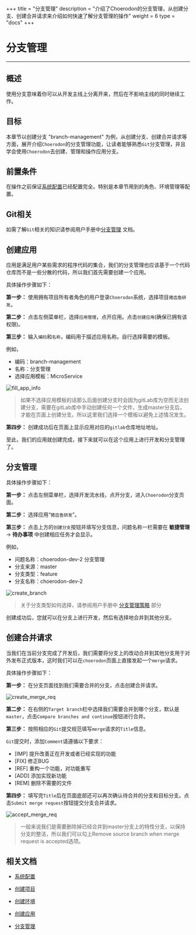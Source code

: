 +++
title = "分支管理"
description = "介绍了Choerodon的分支管理，从创建分支、创建合并请求来介绍如何快速了解分支管理的操作"
weight = 6
type = "docs"
+++

# 分支管理
---

## 概述

使用分支意味着你可以从开发主线上分离开来，然后在不影响主线的同时继续工作。

## 目标

本章节以创建分支 "branch-management" 为例，从创建分支、创建合并请求等方面，展开介绍`Choerodon`的分支管理功能，让读者能够熟悉`Git`分支管理，并且学会使用`Choerodon`去创建、管理和操作应用分支。

## 前置条件

在操作之前保证[系统配置](../../../user-guide/manager-guide/system-configuration)已经配置完全。特别是本章节用到的角色、环境管理等配置。

## Git相关
如需了解`Git`相关的知识请参阅用户手册中[分支管理](../../../user-guide/development-pipeline/branch/) 文档。

## 创建应用

应用是满足用户某些需求的程序代码的集合，我们的分支管理也应该基于一个代码仓库而不是一些分散的代码，所以我们首先需要创建一个应用。

具体操作步骤如下：

**第一步：** 使用拥有项目所有者角色的用户登录`Choerodon`系统，选择项目`猪齿鱼研发`。

**第二步：** 点击左侧菜单栏，选择`应用管理`，点开应用。点击`创建应用`(确保已拥有该权限)。

**第三步：** 输入`编码`和`名称`，编码用于描述应用名称。自行选择需要的模板。

例如，

- 编码：branch-management
- 名称：分支管理
- 选择应用模板：MicroService

![fill_app_info](/docs/quick-start/image/branch/fill_app_info.png)

<blockquote class="note">
    如果不选择应用模板的话那么后面创建分支时会因为gitLab库为空而无法创建分支，需要在gitLab库中手动创建任何一个文件，生成master分支后，才能在页面上创建分支。所以这里我们选择一个模板以避免上述情况发生。
</blockquote>

**第四步：** 创建成功后在页面上显示应用对应的`gitlab`仓库地址地址。

至此，我们的应用就创建完成，接下来就可以在这个应用上进行开发和分支管理了。

## 分支管理

具体操作步骤如下：

**第一步：** 点击左侧菜单栏，选择开发流水线，点开分支，进入`Choerodon`分支页面。

**第二步：** 选择应用“`猪齿鱼研发`”。
 
**第三步：** 点击上方的`创建分支`按钮并填写分支信息，问题名称一栏需要在 **敏捷管理** -> **待办事项** 中创建相应任务才会显示。

例如，

* 问题名称：choerodon-dev-2 分支管理
* 分支来源：master
* 分支类型：feature
* 分支名称：choerodon-dev-2
 
![create_branch](/docs/quick-start/image/branch/create_branch.png)

> 关于分支类型如何选择，请参阅用户手册中 [分支管理策略](../../../user-guide/development-pipeline/branch/) 部分   
 
 创建成功后，您就可以在分支上进行开发，然后有选择地合并到其他分支。

## 创建合并请求

当我们在当前分支完成了开发后，我们需要将分支上的改动合并到其他分支用于对外发布正式版本，这时我们可以在`choerodon`页面上直接发起一个`merge`请求。

具体操作步骤如下：

**第一步：** 在分支页面找到我们需要合并的分支，点击创建合并请求。
 
![create_merge_req](/docs/quick-start/image/branch/create_merge_req.png)
 
**第二步：** 在右侧的`Target branch`栏中选择我们需要合并到哪个分支，默认是`master`，点击`Compare branches and continue`按钮进行合并。

**第三步：** 按照相应的`Git`提交规范填写`merge`请求的`Title`信息。

 `Git`提交时，添加`Comment`请遵循以下要求：
 
 - [IMP] 提升改善正在开发或者已经实现的功能
 - [FIX] 修正BUG
 - [REF] 重构一个功能，对功能重写
 - [ADD] 添加实现新功能
 - [REM] 删除不需要的文件

**第四步：** 填写完`Title`后在页面底部还可以再次确认待合并的分支和目标分支。点击`Submit merge request`按钮提交分支合并请求。

![accept_merge_req](/docs/quick-start/image/branch/accept_merge_req.png) 

<blockquote class="note">
    一般来说我们是需要删除掉已经合并到master分支上的特性分支，以保持分支的整洁，所以我们可以勾上Remove source branch when merge request is accepted选项。
</blockquote>

## 相关文档

- [系统配置](../../../user-guide/manager-guide/system-configuration)

- [创建项目](../../../quick-start/admin/project)

- [创建环境](../../../user-guide/deployment-pipeline/environment-pipeline)

- [创建应用](../../../user-guide/application-management/application)

- [分支管理](../../../user-guide/development-pipeline/branch/)